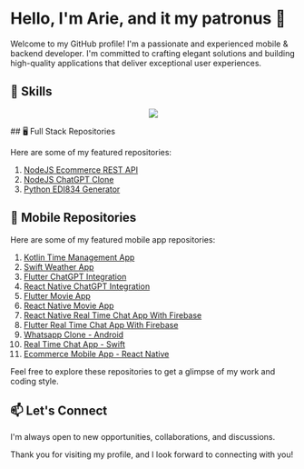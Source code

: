 # Hello, I'm Arie, and it my patronus 👋

Welcome to my GitHub profile! I'm a passionate and experienced mobile & backend developer. I'm committed to crafting elegant solutions and building high-quality applications that deliver exceptional user experiences.

## 🚀 Skills

<p align="center">
  <img src="https://skillicons.dev/icons?i=react,vue,javascript,typescript,java,kotlin,swift,react,dart,flutter,python,django,php,laravel,nodejs,figma&theme=light"/>
  <!-- Add more skill icons here -->
</p>
## 🖥️ Full Stack Repositories

Here are some of my featured repositories:

1. [NodeJS Ecommerce REST API](https://github.com/danieljohnmeen/Node.js-Ecommerce-Rest-API)
2. [NodeJS ChatGPT Clone](https://github.com/danieljohnmeen/ChatGPT-Clone-NodeJS)
3. [Python EDI834 Generator](https://github.com/danieljohnmeen/EDI834-Generator-Python)

## 📱 Mobile Repositories

Here are some of my featured mobile app repositories:

1. [Kotlin Time Management App](https://github.com/danieljohnmeen/Kotlin-Time-Management-App)
2. [Swift Weather App](https://github.com/danieljohnmeen/Swift-Weather-App)
3. [Flutter ChatGPT Integration](https://github.com/danieljohnmeen/Flutter-ChatGPT)
4. [React Native ChatGPT Integration](https://github.com/danieljohnmeen/ChatGPT-React-Native)
5. [Flutter Movie App](https://github.com/danieljohnmeen/Flutter-Movie-App)
6. [React Native Movie App](https://github.com/danieljohnmeen/RN-Movie-App)
7. [React Native Real Time Chat App With Firebase](https://github.com/danieljohnmeen/ReactNative-Real-Time-Chat)
8. [Flutter Real Time Chat App With Firebase](https://github.com/danieljohnmeen/Flutter-Real-Time-Chat)
9. [Whatsapp Clone - Android](https://github.com/danieljohnmeen/Android-Chat)
10. [Real Time Chat App - Swift](https://github.com/danieljohnmeen/SwiftChat)
11. [Ecommerce Mobile App - React Native](https://github.com/danieljohnmeen/Ecommerce-App-React-Native)
<!-- Add more mobile app repositories as needed -->

 
<!-- Add more backend repositories as needed -->

Feel free to explore these repositories to get a glimpse of my work and coding style.

## 📫 Let's Connect

I'm always open to new opportunities, collaborations, and discussions.

Thank you for visiting my profile, and I look forward to connecting with you!

